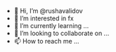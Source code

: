 - 👋 Hi, I’m @rushavalidov
- 👀 I’m interested in fx
- 🌱 I’m currently learning ...
- 💞️ I’m looking to collaborate on ...
- 📫 How to reach me ...

<!---
rushavalidov/rushavalidov is a ✨ special ✨ repository because its `README.md` (this file) appears on your GitHub profile.
You can click the Preview link to take a look at your changes.
--->
